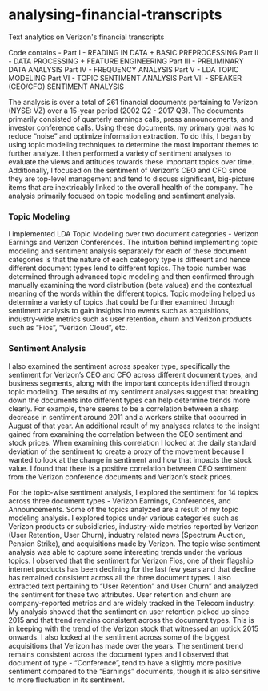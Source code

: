 # analysing-financial-transcripts
Text analytics on Verizon's financial transcripts

Code contains -
Part I - READING IN DATA + BASIC PREPROCESSING
Part II - DATA PROCESSING + FEATURE ENGINEERING
Part III - PRELIMINARY DATA ANALYSIS 
Part IV - FREQUENCY ANALYSIS
Part V - LDA TOPIC MODELING
Part VI - TOPIC SENTIMENT ANALYSIS
Part VII - SPEAKER (CEO/CFO) SENTIMENT ANALYSIS


The analysis is over a total of 261 financial documents pertaining to Verizon (NYSE: VZ) over a 15-year period (2002 Q2 - 2017 Q3). The documents primarily consisted of quarterly earnings calls, press announcements, and investor conference calls. Using these documents, my primary goal was to reduce “noise” and optimize information extraction. To do this, I began by using topic modeling techniques to determine the most important themes to further analyze. I then performed a variety of sentiment analyses to evaluate the views and attitudes towards these important topics over time. Additionally, I focused on the sentiment of Verizon’s CEO and CFO since they are top-level management and tend to discuss significant, big-picture items that are inextricably linked to the overall health of the company. 
The analysis primarily focused on topic modeling and sentiment analysis.

### Topic Modeling 
I implemented LDA Topic Modeling over two document categories - Verizon Earnings and Verizon Conferences. The intuition behind implementing topic modeling and sentiment analysis separately for each of these document categories is that the nature of each category type is different and hence different document types lend to different topics. The topic number was determined through advanced topic modeling and then confirmed through manually examining the word distribution (beta values) and the contextual meaning of the words within the different topics. Topic modeling helped us determine a variety of topics that could be further examined through sentiment analysis to gain insights into events such as acquisitions, industry-wide metrics such as user retention, churn and Verizon products such as “Fios”, ”Verizon Cloud”, etc.

### Sentiment Analysis
I also examined the sentiment across speaker type, specifically the sentiment for Verizon’s CEO and CFO across different document types, and business segments, along with the important concepts identified through topic modeling.
The results of my sentiment analyses suggest that breaking down the documents into different types can help determine trends more clearly. For example, there seems to be a correlation between a sharp decrease in sentiment around 2011 and a workers strike that occurred in August of that year. An additional result of my analyses relates to the insight gained from examining the correlation between the CEO sentiment and stock prices. When examining this correlation I looked at the daily standard deviation of the sentiment to create a proxy of the movement because I wanted to look at the change in sentiment and how that impacts the stock value. I found that there is a positive correlation between CEO sentiment from the Verizon conference documents and Verizon’s stock prices.
 
For the topic-wise sentiment analysis, I explored the sentiment for 14 topics across three document types - Verizon Earnings, Conferences, and Announcements. Some of the topics analyzed are a result of my topic modeling analysis. I explored topics under various categories such as Verizon products or subsidiaries, industry-wide metrics reported by Verizon (User Retention, User Churn), industry related news (Spectrum Auction, Pension Strike), and acquisitions made by Verizon. The topic wise sentiment analysis was able to capture some interesting trends under the various topics. I observed that the sentiment for Verizon Fios, one of their flagship internet products has been declining for the last few years and that decline has remained consistent across all the three document types. I also extracted text pertaining to “User Retention” and User Churn” and analyzed the sentiment for these two attributes. User retention and churn are company-reported metrics and are widely tracked in the Telecom industry. My analysis showed that the sentiment on user retention picked up since 2015 and that trend remains consistent across the document types. This is in keeping with the trend of the Verizon stock that witnessed an uptick 2015 onwards. I also looked at the sentiment across some of the biggest acquisitions that Verizon has made over the years. The sentiment trend remains consistent across the document types and I observed that document of type - “Conference”, tend to have a slightly more positive sentiment compared to the “Earnings” documents, though it is also sensitive to more fluctuation in its sentiment. 


